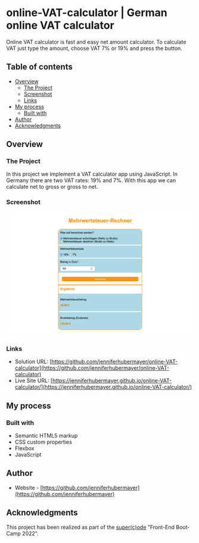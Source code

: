 # online-VAT-calculator | German online VAT calculator

Online VAT calculator is fast and easy net amount calculator. To calculate VAT just type the amount, choose VAT 7% or 19% and press the button.

## Table of contents

- [Overview](#overview)
  - [The Project](#the-project)
  - [Screenshot](#screenshot)
  - [Links](#links)
- [My process](#my-process)
  - [Built with](#built-with)
- [Author](#author)
- [Acknowledgments](#acknowledgments)

## Overview

### The Project

In this project we implement a VAT calculator app using JavaScript. In Germany there are two VAT rates: 19% and 7%. With this app we can calculate net to gross or gross to net.

### Screenshot

![](./screenshot/Screenshot-Mehrwertsteuer-Rechner.png)

### Links

- Solution URL: [https://github.com/jenniferhubermayer/online-VAT-calculator](https://github.com/jenniferhubermayer/online-VAT-calculator)
- Live Site URL: [https://jenniferhubermayer.github.io/online-VAT-calculator/](https://jenniferhubermayer.github.io/online-VAT-calculator/)

## My process

### Built with

- Semantic HTML5 markup
- CSS custom properties
- Flexbox
- JavaScript

## Author

- Website - [https://github.com/jenniferhubermayer](https://github.com/jenniferhubermayer)

## Acknowledgments

This project has been realized as part of the [super(c)ode](https://www.super-code.de/) "Front-End Boot-Camp 2022".
